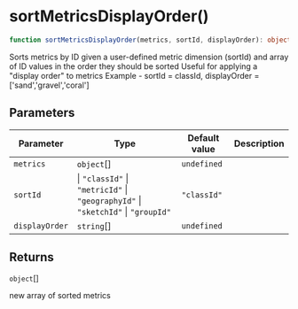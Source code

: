 # sortMetricsDisplayOrder()

```ts
function sortMetricsDisplayOrder(metrics, sortId, displayOrder): object[];
```

Sorts metrics by ID given a user-defined metric dimension (sortId) and array of ID
values in the order they should be sorted
Useful for applying a "display order" to metrics
Example - sortId = classId, displayOrder = ['sand','gravel','coral']

## Parameters

| Parameter      | Type                                                                             | Default value | Description |
| -------------- | -------------------------------------------------------------------------------- | ------------- | ----------- |
| `metrics`      | `object`[]                                                                       | `undefined`   |             |
| `sortId`       | \| `"classId"` \| `"metricId"` \| `"geographyId"` \| `"sketchId"` \| `"groupId"` | `"classId"`   |             |
| `displayOrder` | `string`[]                                                                       | `undefined`   |             |

## Returns

`object`[]

new array of sorted metrics
